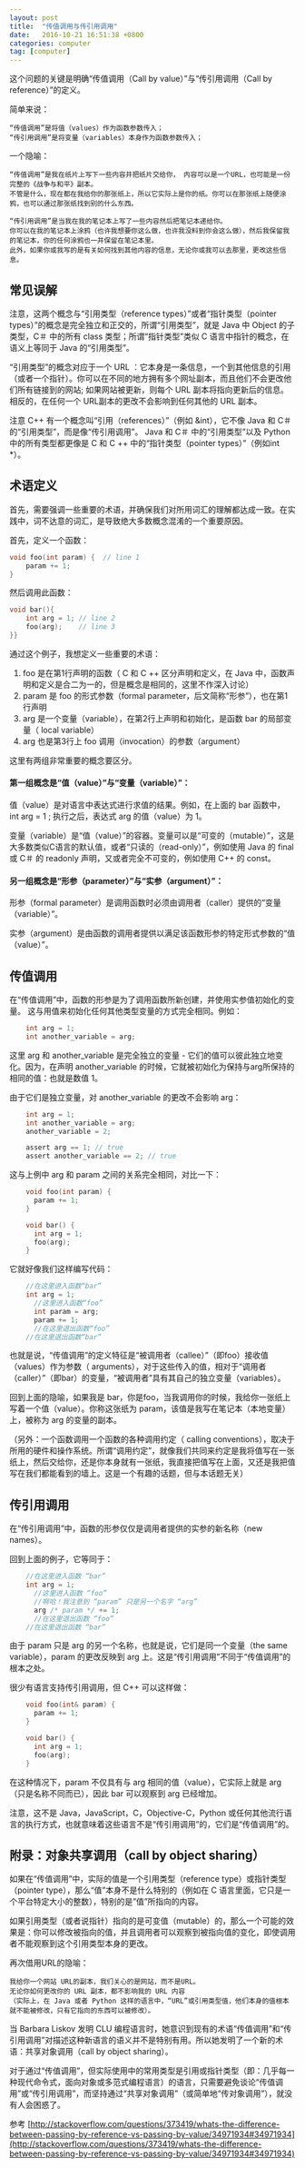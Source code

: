 ```yaml
---
layout: post
title:  "传值调用与传引用调用"
date:   2016-10-21 16:51:38 +0800
categories: computer
tag: [computer]
---
```

这个问题的关键是明确“传值调用（Call by value）”与“传引用调用（Call by reference）”的定义。

简单来说：

    “传值调用”是将值（values）作为函数参数传入；
    “传引用调用”是将变量（variables）本身作为函数参数传入；

一个隐喻：

    “传值调用”是我在纸片上写下一些内容并把纸片交给你， 内容可以是一个URL，也可能是一份完整的《战争与和平》副本。
    不管是什么，现在都在我给你的那张纸上，所以它实际上是你的纸。你可以在那张纸上随便涂鸦，也可以通过那张纸找到别的什么东西。
    
    “传引用调用”是当我在我的笔记本上写了一些内容然后把笔记本递给你。
    你可以在我的笔记本上涂鸦（也许我想要你这么做，也许我没料到你会这么做），然后我保留我的笔记本，你的任何涂鸦也一并保留在笔记本里。
    此外，如果你或我写的是有关如何找到其他内容的信息，无论你或我可以去那里，更改这些信息。

## 常见误解

注意，这两个概念与“引用类型（reference types）”或者“指针类型（pointer types）”的概念是完全独立和正交的，所谓“引用类型”，就是 Java 中 Object 的子类型，C＃ 中的所有 class 类型；所谓“指针类型”类似 C 语言中指针的概念，在语义上等同于 Java 的“引用类型”。

“引用类型”的概念对应于一个 URL ：它本身是一条信息，一个到其他信息的引用（或者一个指针）。你可以在不同的地方拥有多个网址副本，而且他们不会更改他们所有链接到的网站; 如果网站被更新，则每个 URL 副本将指向更新后的信息。 相反的，在任何一个 URL副本的更改不会影响到任何其他的 URL 副本。

注意 C++ 有一个概念叫“引用（references）”（例如 &int），它不像 Java 和 C＃ 的“引用类型”，而是像“传引用调用”。 Java 和 C＃ 中的“引用类型”以及 Python 中的所有类型都更像是 C 和 C ++ 中的“指针类型（pointer types）”（例如int *）。

## 术语定义

首先，需要强调一些重要的术语，并确保我们对所用词汇的理解都达成一致。在实践中，词不达意的词汇，是导致绝大多数概念混淆的一个重要原因。

首先，定义一个函数：

```c
void foo(int param) {  // line 1
    param += 1;
}
```

然后调用此函数：

```c
void bar(){
    int arg = 1; // line 2
    foo(arg);    // line 3
}}
```

通过这个例子，我想定义一些重要的术语：

1. foo 是在第1行声明的函数（ C 和 C ++ 区分声明和定义，在 Java 中，函数声明和定义是合二为一的，但是概念是相同的，这里不作深入讨论）
2. param 是 foo 的形式参数（formal parameter，后文简称“形参”），也在第1行声明
3. arg 是一个变量（variable），在第2行上声明和初始化，是函数 bar 的局部变量（ local variable）
4. arg 也是第3行上 foo 调用（invocation）的参数（argument）

这里有两组非常重要的概念要区分。

#### 第一组概念是“值（value）”与“变量（variable）”：

值（value）是对语言中表达式进行求值的结果。例如，在上面的 bar 函数中， int arg = 1 ; 执行之后，表达式 arg 的值（value）为 1。

变量（variable）是“值（value）”的容器。变量可以是“可变的（mutable）”，这是大多数类似C语言的默认值，或者“只读的（read-only）”，例如使用 Java 的 final 或 C＃ 的 readonly 声明，又或者完全不可变的，例如使用 C++ 的 const。

#### 另一组概念是“形参（parameter）”与“实参（argument）”：

形参（formal parameter）是调用函数时必须由调用者（caller）提供的“变量（variable）”。

实参（argument）是由函数的调用者提供以满足该函数形参的特定形式参数的“值（value）”。

## 传值调用

在“传值调用”中，函数的形参是为了调用函数所新创建，并使用实参值初始化的变量。
这与用值来初始化任何其他类型变量的方式完全相同。例如：

```c
    int arg = 1;
    int another_variable = arg;
```

这里 arg 和 another_variable 是完全独立的变量 - 它们的值可以彼此独立地变化。因为，在声明 another_variable 的时候，它就被初始化为保持与arg所保持的相同的值：也就是数值 1。

由于它们是独立变量，对 another_variable 的更改不会影响 arg：

```c
    int arg = 1;
    int another_variable = arg;
    another_variable = 2;

    assert arg == 1; // true
    assert another_variable == 2; // true
```

这与上例中 arg 和 param 之间的关系完全相同，对比一下：

```c
    void foo(int param) {
      param += 1;
    }

    void bar() {
      int arg = 1;
      foo(arg);
    }
```

它就好像我们这样编写代码：

```c
    //在这里进入函数“bar”
    int arg = 1;
      //这里进入函数“foo”
      int param = arg;
      param += 1;
      //在这里退出函数“foo”
    //在这里退出函数“bar”
```

也就是说，“传值调用”的定义特征是“被调用者（callee）”（即foo）接收值（values）作为参数（ arguments），对于这些传入的值，相对于“调用者（caller）”（即bar）的变量，“被调用者”具有其自己的独立变量（variables）。

回到上面的隐喻，如果我是 bar，你是foo，当我调用你的时候，我给你一张纸上写着一个值（value）。你称这张纸为 param，该值是我写在笔记本（本地变量）上，被称为 arg 的变量的副本。

（另外：一个函数调用一个函数的各种调用约定（ calling conventions），取决于所用的硬件和操作系统。所谓“调用约定”，就像我们共同来约定是我将值写在一张纸上，然后交给你，还是你本身就有一张纸，我直接把值写在上面，又还是我把值写在我们都能看到的墙上。这是一个有趣的话题，但与本话题无关）

## 传引用调用

在“传引用调用”中，函数的形参仅仅是调用者提供的实参的新名称（new names）。

回到上面的例子，它等同于：

```c
    //在这里进入函数 “bar”
    int arg = 1;
      //这里进入函数 “foo”
      //啊哈！我注意到 “param” 只是另一个名字 “arg”
      arg /* param */ += 1;
      //在这里退出函数 “foo”
    //在这里退出函数 “bar”
```

由于 param 只是 arg 的另一个名称，也就是说，它们是同一个变量（the same variable），param 的更改反映到 arg 上。这是“传引用调用”不同于“传值调用”的根本之处。

很少有语言支持传引用调用，但 C++ 可以这样做：

```c
    void foo(int& param) {
      param += 1;
    }

    void bar() {
      int arg = 1;
      foo(arg);
    }
```

在这种情况下，param 不仅具有与 arg 相同的值（value），它实际上就是 arg（只是名称不同而已），因此 bar 可以观察到 arg 已经增加。

注意，这不是 Java，JavaScript，C，Objective-C，Python 或任何其他流行语言的执行方式，也就意味着这些语言不是“传引用调用”的，它们是“传值调用”的。

## 附录：对象共享调用（call by object sharing）

如果在“传值调用”中，实际的值是一个引用类型（reference type）或指针类型（pointer type），那么“值”本身不是什么特别的（例如在 C 语言里面，它只是一个平台特定大小的整数），特别的是”值”所指向的内容。

如果引用类型（或者说指针）指向的是可变值（mutable）的，那么一个可能的效果是：你可以修改被指向的值，并且调用者可以观察到被指向值的变化，即使调用者不能观察到这个引用类型本身的更改。

再次借用URL的隐喻：

    我给你一个网站 URL的副本，我们关心的是网站，而不是URL。
    无论你如何更改你的 URL 副本，都不影响我的 URL 内容
    （实际上，在 Java 或者 Python 这样的语言中，“URL”或引用类型值，他们本身的值根本就不能被修改，只有它指向的东西可以被修改）。

当 Barbara Liskov 发明 CLU 编程语言时，她意识到现有的术语“传值调用”和“传引用调用”对描述这种新语言的语义并不是特别有用。所以她发明了一个新的术语：共享对象调用（call by object sharing）。

对于通过“传值调用”，但实际使用中的常用类型是引用或指针类型（即：几乎每一种现代命令式，面向对象或多范式编程语言）的语言，只需要避免谈论“传值调用”或“传引用调用”，而坚持通过“共享对象调用”（或简单地“传对象调用”），就没有人会困惑了。

参考 [http://stackoverflow.com/questions/373419/whats-the-difference-between-passing-by-reference-vs-passing-by-value/34971934#34971934](http://stackoverflow.com/questions/373419/whats-the-difference-between-passing-by-reference-vs-passing-by-value/34971934#34971934)
